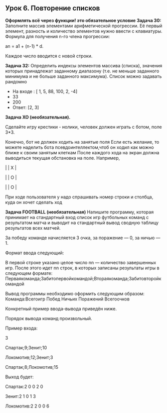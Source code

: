 ## Урок 6. Повторение списков
**Оформлять всё через функции! это обязательное условие**
**Задача 30:**  Заполните массив элементами арифметической прогрессии. Её первый элемент, разность и количество элементов нужно ввести с клавиатуры. Формула для получения n-го члена прогрессии: 

an = a1 + (n-1) * d.

Каждое число вводится с новой строки.

**Задача 32:** Определить индексы элементов массива (списка), значения которых принадлежат заданному диапазону (т.е. не меньше заданного минимума и не больше заданного максимума). Список можно задавать рандомно

- На входе : [ 1, 5, 88, 100, 2, -4]
- 33
- 200
- Ответ: [2, 3]

**Задача XO (необязательная).**

Сделайте игру крестики - нолики, человек должен играть с ботом, поле 3*3.

Конечно, бот не должен ходить на занятые поля
Если есть желание, то можете наделить бота псевдоинтеллектом,чтоб он ходил как можно ближе к своим занятым клеткам
После каждого хода на экран должна выводиться текущая обстановка на поле.
Например,

|     |  Х | 

|     |  O |

|     |  O |

При ходе пользователя у надо спрашивать номер строки и столбца, куда он хочет сделать ход

**Задача FOOTBALL (необязательная)**
Напишите программу, которая принимает на стандартный вход список игр футбольных команд с результатом матча и выводит на стандартный вывод сводную таблицу результатов всех матчей.

За победу команде начисляется 3 очка, за поражение — 0, за ничью — 1.

Формат ввода следующий:

В первой строке указано целое число nn — количество завершенных игр.
После этого идет nn строк, в которых записаны результаты игры в следующем формате:
Перваякоманда;Забитопервойкомандой;Втораякоманда;Забитовторойкомандой

Вывод программы необходимо оформить следующим образом:
Команда:Всегоигр Побед Ничьих Поражений Всегоочков

Конкретный пример ввода-вывода приведён ниже.

Порядок вывода команд произвольный.

Пример входа:

3

Спартак;9;Зенит;10

Локомотив;12;Зенит;3

Спартак;8;Локомотив;15

Выход будет:

Спартак:2 0 0 2 0

Зенит:2 1 0 1 3

Локомотив:2 2 0 0 6